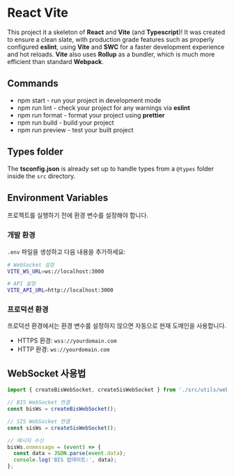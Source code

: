 # React Vite

This project it a skeleton of **React** and **Vite** (and **Typescript**)! It was created to ensure a clean slate, with production grade features such as properly configured **eslint**, using **Vite** and **SWC** for a faster development experience and hot reloads. **Vite** also uses **Rollup** as a bundler, which is much more efficient than standard **Webpack**.

## Commands

- npm start - run your project in development mode
- npm run lint - check your project for any warnings via **eslint**
- npm run format - format your project using **prettier**
- npm run build - build your project
- npm run preview - test your built project

## Types folder

The **tsconfig.json** is already set up to handle types from a `@types` folder inside the `src` directory.

## Environment Variables

프로젝트를 실행하기 전에 환경 변수를 설정해야 합니다.

### 개발 환경
`.env` 파일을 생성하고 다음 내용을 추가하세요:

```bash
# WebSocket 설정
VITE_WS_URL=ws://localhost:3000

# API 설정
VITE_API_URL=http://localhost:3000
```

### 프로덕션 환경
프로덕션 환경에서는 환경 변수를 설정하지 않으면 자동으로 현재 도메인을 사용합니다.
- HTTPS 환경: `wss://yourdomain.com`
- HTTP 환경: `ws://yourdomain.com`

## WebSocket 사용법

```typescript
import { createBisWebSocket, createSisWebSocket } from './src/utils/websocket';

// BIS WebSocket 연결
const bisWs = createBisWebSocket();

// SIS WebSocket 연결
const sisWs = createSisWebSocket();

// 메시지 수신
bisWs.onmessage = (event) => {
  const data = JSON.parse(event.data);
  console.log('BIS 업데이트:', data);
};
```
